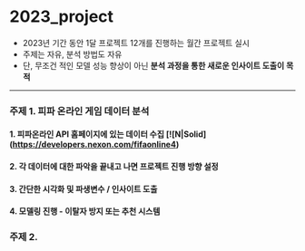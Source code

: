 # 2023_project
- 2023년 기간 동안 1달 프로젝트 12개를 진행하는 월간 프로젝트 실시
- 주제는 자유, 분석 방법도 자유
- 단, 무조건 적인 모델 성능 향상이 아닌 **분석 과정을 통한 새로운 인사이트 도출이 목적**

---
### 주제 1. 피파 온라인 게임 데이터 분석
#### 1. 피파온라인 API 홈페이지에 있는 데이터 수집 [![N|Solid] (https://developers.nexon.com/fifaonline4)
#### 2. 각 데이터에 대한 파악을 끝내고 나면 프로젝트 진행 방향 설정
#### 3. 간단한 시각화 및 파생변수 / 인사이트 도출
#### 4. 모델링 진행 - 이탈자 방지 또는 추천 시스템


### 주제 2. 
